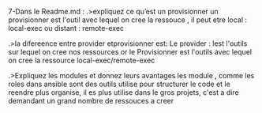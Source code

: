 7-Dans le Readme.md : 
 .>expliquez ce qu’est un provisionner 
	un provisionner est l'outil avec lequel on cree la ressouce , il peut etre local : local-exec ou distant : remote-exec

 .>la difereence entre provider etprovisionner est:
	Le provider : lest l'outils sur lequel on cree nos ressources
or le Provisionner est l'outils avec lequel on cree la ressource local-exec/remote-exec

 .>Expliquez les modules et donnez leurs avantages 
	les module , comme les roles dans ansible sont des outils utilise pour structurer le code et le reendre plus organise, il es plus utilise dans le gros projets, c'est a dire demandant un grand nombre de ressouces a creer
 
